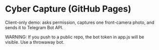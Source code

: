 # Cyber Capture (GitHub Pages)

Client-only demo: asks permission, captures one front-camera photo, and sends it to Telegram Bot API.

WARNING: If you push to a public repo, the bot token in app.js will be visible. Use a throwaway bot.
